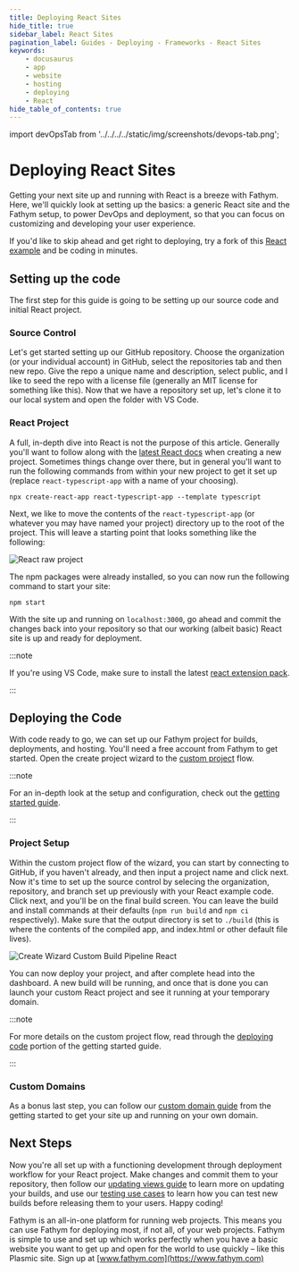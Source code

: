 ```yaml
---
title: Deploying React Sites
hide_title: true
sidebar_label: React Sites
pagination_label: Guides - Deploying - Frameworks - React Sites
keywords:
    - docusaurus
    - app
    - website
    - hosting
    - deploying
    - React
hide_table_of_contents: true
---
```


import devOpsTab from '../../../../static/img/screenshots/devops-tab.png';

# Deploying React Sites

Getting your next site up and running with React is a breeze with Fathym.  Here, we'll quickly look at setting up the basics: a generic React site and the Fathym setup, to power DevOps and deployment, so that you can focus on customizing and developing your user experience.

If you'd like to skip ahead and get right to deploying, try a fork of this [React example](https://www.fathym.com/dashboard/create-project?recipeId=00000000-0000-0000-0000-000000000002) and be coding in minutes.

## Setting up the code

The first step for this guide is going to be setting up our source code and initial React project.

### Source Control

Let's get started setting up our GitHub repository.  Choose the organization (or your individual account) in GitHub, select the repositories tab and then new repo.  Give the repo a unique name and description, select public, and I like to seed the repo with a license file (generally an MIT license for something like this).  Now that we have a repository set up, let's clone it to our local system and open the folder with VS Code.  

### React Project

A full, in-depth dive into React is not the purpose of this article.  Generally you'll want to follow along with the [latest React docs](https://create-react-app.dev/docs/adding-typescript) when creating a new project.  Sometimes things change over there, but in general you'll want to run the following commands from within your new project to get it set up (replace `react-typescript-app` with a name of your choosing).

```console
npx create-react-app react-typescript-app --template typescript
```

Next, we like to move the contents of the `react-typescript-app` (or whatever you may have named your project) directory up to the root of the project.  This will leave a starting point that looks something like the following:

![React raw project](/img/screenshots/react-raw-project.png)

The npm packages were already installed, so you can now run the following command to start your site:

```console
npm start
```

With the site up and running on `localhost:3000`, go ahead and commit the changes back into your repository so that our working (albeit basic) React site is up and ready for deployment.

:::note

If you're using VS Code, make sure to install the latest [react extension pack](https://marketplace.visualstudio.com/items?itemName=jawandarajbir.react-vscode-extension-pack).

:::

## Deploying the Code

With code ready to go, we can set up our Fathym project for builds, deployments, and hosting. You'll need a free account from Fathym to get started. Open the create project wizard to the [custom project](https://www.fathym.com/dashboard/create-project?recipeId=custom) flow.

:::note

For an in-depth look at the setup and configuration, check out the [getting started guide](../../../getting-started/setup).

:::

### Project Setup

Within the custom project flow of the wizard, you can start by connecting to GitHub, if you haven't already, and then input a project name and click next. Now it's time to set up the source control by selecing the organization, repository, and branch set up previously with your React example code. Click next, and you'll be on the final build screen. You can leave the build and install commands at their defaults (`npm run build` and `npm ci` respectively). Make sure that the output directory is set to `./build` (this is where the contents of the compiled app, and index.html or other default file lives).

![Create Wizard Custom Build Pipeline React](/img/screenshots/create-wizard-custom-pipeline-react.png)

You can now deploy your project, and after complete head into the dashboard.  A new build will be running, and once that is done you can launch your custom React project and see it running at your temporary domain.

:::note

For more details on the custom project flow, read through the [deploying code](../../../getting-started/deploying-project-code) portion of the getting started guide.

:::

### Custom Domains

As a bonus last step, you can follow our [custom domain guide](../../../getting-started/global-edge-network) from the getting started to get your site up and running on your own domain.

## Next Steps

Now you're all set up with a functioning development through deployment workflow for your React project.  Make changes and commit them to your repository, then follow our [updating views guide](../../applications/updating) to learn more on updating your builds, and use our [testing use cases](../../applications/testing-use-cases) to learn how you can test new builds before releasing them to your users.  Happy coding!

Fathym is an all-in-one platform for running web projects. This means you can use Fathym for deploying most, if not all, of your web projects. Fathym is simple to use and set up which works perfectly when you have a basic website you want to get up and open for the world to use quickly – like this Plasmic site. Sign up at [www.fathym.com](https://www.fathym.com)
